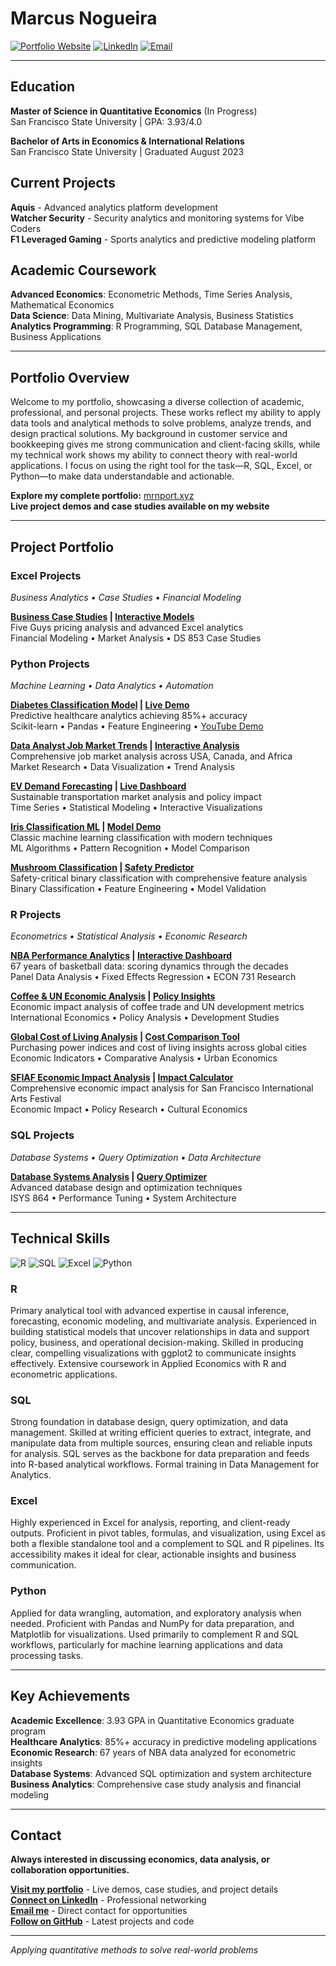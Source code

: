 # Marcus Nogueira

[![Portfolio Website](https://img.shields.io/badge/Portfolio-mrnport.xyz-blue?style=for-the-badge)](https://mrnport.xyz)
[![LinkedIn](https://img.shields.io/badge/LinkedIn-Connect-0077B5?style=for-the-badge&logo=linkedin)](https://linkedin.com/in/your-profile)
[![Email](https://img.shields.io/badge/Email-Contact-D14836?style=for-the-badge&logo=gmail)](mailto:your-email@example.com)

---

## Education

**Master of Science in Quantitative Economics** (In Progress)  
San Francisco State University | GPA: 3.93/4.0

**Bachelor of Arts in Economics & International Relations**  
San Francisco State University | Graduated August 2023

## Current Projects

**Aquis** - Advanced analytics platform development  
**Watcher Security** - Security analytics and monitoring systems for Vibe Coders  
**F1 Leveraged Gaming** - Sports analytics and predictive modeling platform

## Academic Coursework

**Advanced Economics**: Econometric Methods, Time Series Analysis, Mathematical Economics  
**Data Science**: Data Mining, Multivariate Analysis, Business Statistics  
**Analytics Programming**: R Programming, SQL Database Management, Business Applications  

---

## Portfolio Overview

Welcome to my portfolio, showcasing a diverse collection of academic, professional, and personal projects. These works reflect my ability to apply data tools and analytical methods to solve problems, analyze trends, and design practical solutions. My background in customer service and bookkeeping gives me strong communication and client-facing skills, while my technical work shows my ability to connect theory with real-world applications. I focus on using the right tool for the task—R, SQL, Excel, or Python—to make data understandable and actionable.

**Explore my complete portfolio:** [mrnport.xyz](https://mrnport.xyz)  
**Live project demos and case studies available on my website**

---

## Project Portfolio

### Excel Projects
*Business Analytics • Case Studies • Financial Modeling*

**[Business Case Studies](./Excel/) | [Interactive Models](https://mrnport.xyz)**  
Five Guys pricing analysis and advanced Excel analytics  
Financial Modeling • Market Analysis • DS 853 Case Studies

### Python Projects
*Machine Learning • Data Analytics • Automation*

**[Diabetes Classification Model](./Python/Diabetes_Classification/) | [Live Demo](https://mrnport.xyz)**  
Predictive healthcare analytics achieving 85%+ accuracy  
Scikit-learn • Pandas • Feature Engineering • [YouTube Demo](https://youtu.be/OM44Vbp7cq4)

**[Data Analyst Job Market Trends](./Python/Data%20Analyst%20Job%20Market%20Trends/) | [Interactive Analysis](https://mrnport.xyz)**  
Comprehensive job market analysis across USA, Canada, and Africa  
Market Research • Data Visualization • Trend Analysis

**[EV Demand Forecasting](./Python/EV_Demand_Forecasting/) | [Live Dashboard](https://mrnport.xyz)**  
Sustainable transportation market analysis and policy impact  
Time Series • Statistical Modeling • Interactive Visualizations

**[Iris Classification ML](./Python/Iris%20ML/) | [Model Demo](https://mrnport.xyz)**  
Classic machine learning classification with modern techniques  
ML Algorithms • Pattern Recognition • Model Comparison

**[Mushroom Classification](./Python/Mushroom%20Classification/) | [Safety Predictor](https://mrnport.xyz)**  
Safety-critical binary classification with comprehensive feature analysis  
Binary Classification • Feature Engineering • Model Validation

### R Projects
*Econometrics • Statistical Analysis • Economic Research*

**[NBA Performance Analytics](./R/NBA_Performance_Analytics/) | [Interactive Dashboard](https://mrnport.xyz)**  
67 years of basketball data: scoring dynamics through the decades  
Panel Data Analysis • Fixed Effects Regression • ECON 731 Research

**[Coffee & UN Economic Analysis](./R/) | [Policy Insights](https://mrnport.xyz)**  
Economic impact analysis of coffee trade and UN development metrics  
International Economics • Policy Analysis • Development Studies

**[Global Cost of Living Analysis](./R/) | [Cost Comparison Tool](https://mrnport.xyz)**  
Purchasing power indices and cost of living insights across global cities  
Economic Indicators • Comparative Analysis • Urban Economics

**[SFIAF Economic Impact Analysis](./R/SFIAF%20Impact%20Report/) | [Impact Calculator](https://mrnport.xyz)**  
Comprehensive economic impact analysis for San Francisco International Arts Festival  
Economic Impact • Policy Research • Cultural Economics

### SQL Projects
*Database Systems • Query Optimization • Data Architecture*

**[Database Systems Analysis](./SQL/) | [Query Optimizer](https://mrnport.xyz)**  
Advanced database design and optimization techniques  
ISYS 864 • Performance Tuning • System Architecture

---

## Technical Skills

![R](https://img.shields.io/badge/R-276DC3?style=for-the-badge&logo=r&logoColor=white)
![SQL](https://img.shields.io/badge/SQL-4479A1?style=for-the-badge&logo=mysql&logoColor=white)
![Excel](https://img.shields.io/badge/Excel-217346?style=for-the-badge&logo=microsoft-excel&logoColor=white)
![Python](https://img.shields.io/badge/Python-3776AB?style=for-the-badge&logo=python&logoColor=white)

### R
Primary analytical tool with advanced expertise in causal inference, forecasting, economic modeling, and multivariate analysis. Experienced in building statistical models that uncover relationships in data and support policy, business, and operational decision-making. Skilled in producing clear, compelling visualizations with ggplot2 to communicate insights effectively. Extensive coursework in Applied Economics with R and econometric applications.

### SQL
Strong foundation in database design, query optimization, and data management. Skilled at writing efficient queries to extract, integrate, and manipulate data from multiple sources, ensuring clean and reliable inputs for analysis. SQL serves as the backbone for data preparation and feeds into R-based analytical workflows. Formal training in Data Management for Analytics.

### Excel
Highly experienced in Excel for analysis, reporting, and client-ready outputs. Proficient in pivot tables, formulas, and visualization, using Excel as both a flexible standalone tool and a complement to SQL and R pipelines. Its accessibility makes it ideal for clear, actionable insights and business communication.

### Python
Applied for data wrangling, automation, and exploratory analysis when needed. Proficient with Pandas and NumPy for data preparation, and Matplotlib for visualizations. Used primarily to complement R and SQL workflows, particularly for machine learning applications and data processing tasks.

---

## Key Achievements

**Academic Excellence**: 3.93 GPA in Quantitative Economics graduate program  
**Healthcare Analytics**: 85%+ accuracy in predictive modeling applications  
**Economic Research**: 67 years of NBA data analyzed for econometric insights  
**Database Systems**: Advanced SQL optimization and system architecture  
**Business Analytics**: Comprehensive case study analysis and financial modeling  

---

## Contact

**Always interested in discussing economics, data analysis, or collaboration opportunities.**

**[Visit my portfolio](https://mrnport.xyz)** - Live demos, case studies, and project details  
**[Connect on LinkedIn](https://linkedin.com/in/your-profile)** - Professional networking  
**[Email me](mailto:your-email@example.com)** - Direct contact for opportunities  
**[Follow on GitHub](https://github.com/mrnsf)** - Latest projects and code

---

*Applying quantitative methods to solve real-world problems*
